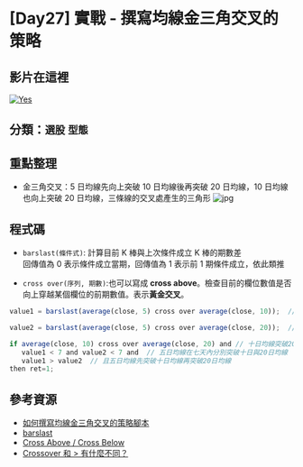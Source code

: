 # [Day27] 實戰 - 撰寫均線金三角交叉的策略

## 影片在這裡

[![Yes](https://img.youtube.com/vi/HLRLTPGSJp8/0.jpg)](https://www.youtube.com/watch?v=HLRLTPGSJp8)

## 分類：`選股` `型態`

## 重點整理

- 金三角交叉：5 日均線先向上突破 10 日均線後再突破 20 日均線，10 日均線也向上突破 20 日均線，三條線的交叉處產生的三角形
  ![jpg](https://i1.kknews.cc/SIG=25urnil/2rr600039952835nr3r6.jpg)

## 程式碼

- `barslast(條件式)`: 計算目前 K 棒與上次條件成立 K 棒的期數差  
  回傳值為 0 表示條件成立當期，回傳值為 1 表示前 1 期條件成立，依此類推

- `cross over(序列, 期數)`:也可以寫成 **cross above**。檢查目前的欄位數值是否向上穿越某個欄位的前期數值。表示**黃金交叉**。

```javascript
value1 = barslast(average(close, 5) cross over average(close, 10));  // 五日均線與十日均線黃金交叉距今幾根bar

value2 = barslast(average(close, 5) cross over average(close, 20));  // 五日均線與20日均線黃金交叉距今幾根bar

if average(close, 10) cross over average(close, 20) and // 十日均線突破20日均線
   value1 < 7 and value2 < 7 and  // 五日均線在七天內分別突破十日與20日均線
   value1 > value2  // 且五日均線先突破十日均線再突破20日均線
then ret=1;
```

## 參考資源

- [如何撰寫均線金三角交叉的策略腳本](http://www.xq.com.tw/videoteach//videoteach/%e5%a6%82%e4%bd%95%e6%92%b0%e5%af%ab%e5%9d%87%e7%b7%9a%e9%87%91%e4%b8%89%e8%a7%92%e4%ba%a4%e5%8f%89%e7%9a%84%e7%ad%96%e7%95%a5%e8%85%b3%e6%9c%ac/)
- [barslast](https://xshelp.xq.com.tw/XSHelp/?HelpName=BarsLast&group=DATERELFUNC)
- [Cross Above / Cross Below](https://xshelp.xq.com.tw/XSHelp/?HelpName=Cross+Over&group=CONTROLFLOW)
- [Crossover 和 > 有什麼不同？](https://forum.xq.com.tw/thread/crossover-%E5%92%8C-%E6%9C%89%E4%BB%80%E9%BA%BC%E4%B8%8D%E5%90%8C/)

